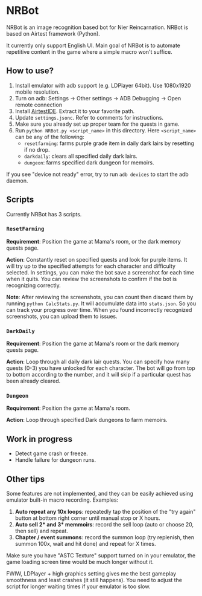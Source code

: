 # NRBot

NRBot is an image recognition based bot for Nier Reincarnation. NRBot is based on Airtest framework (Python).

It currently only support English UI. Main goal of NRBot is to automate repetitive content in the game where a simple macro won't suffice.

## How to use?

1. Install emulator with adb support (e.g. LDPlayer 64bit). Use 1080x1920 mobile resolution.
2. Turn on adb: Settings -> Other settings -> ADB Debugging -> Open remote connection
3. Install [AirtestIDE](https://airtest.netease.com/). Extract it to your favorite path.
4. Update `settings.jsonc`. Refer to comments for instructions.
5. Make sure you already set up proper team for the quests in game.
6. Run `python NRBot.py <script_name>` in this directory. Here `<script_name>` can be any of the following:
    - `resetfarming`: farms purple grade item in daily dark lairs by resetting if no drop.
    - `darkdaily`: clears all specified daily dark lairs.
    - `dungeon`: farms specified dark dungeon for memoirs.

If you see "device not ready" error, try to run `adb devices` to start the adb daemon.

## Scripts

Currently NRBot has 3 scripts.

### `ResetFarming`

**Requirement**: Position the game at Mama's room, or the dark memory quests page.

**Action**: Constantly reset on specified quests and look for purple items. It will try up to the specified attempts for each character and difficulty selected. In settings, you can make the bot save a screenshot for each time when it quits. You can review the screenshots to confirm if the bot is recognizing correctly.

**Note**: After reviewing the screenshots, you can count then discard them by running `python CalcStats.py`. It will accumulate data into `stats.json`. So you can track your progress over time. When you found incorrectly recognized screenshots, you can upload them to issues.

### `DarkDaily`

**Requirement**: Position the game at Mama's room or the dark memory quests page.

**Action**: Loop through all daily dark lair quests. You can specify how many quests (0-3) you have unlocked for each character. The bot will go from top to bottom according to the number, and it will skip if a particular quest has been already cleared.

### `Dungeon`

**Requirement**: Position the game at Mama's room.

**Action**: Loop through specified Dark dungeons to farm memoirs.

## Work in progress

- Detect game crash or freeze.
- Handle failure for dungeon runs.

## Other tips

Some features are not implemented, and they can be easily achieved using emulator built-in macro recording. Examples:
1. **Auto repeat any 10x loops**: repeatedly tap the position of the "try again" button at bottom right corner until manual stop or X hours.
2. **Auto sell 2\* and 3\* memmoirs**: record the sell loop (auto or choose 20, then sell) and repeat.
3. **Chapter / event summons**: record the summon loop (try replenish, then summon 100x, wait and hit done) and repeat for X times.

Make sure you have "ASTC Texture" support turned on in your emulator, the game loading screen time would be much longer without it.

FWIW, LDPlayer + high graphics setting gives me the best gameplay smoothness and least crashes (it still happens). You need to adjust the script for longer waiting times if your emulator is too slow.
